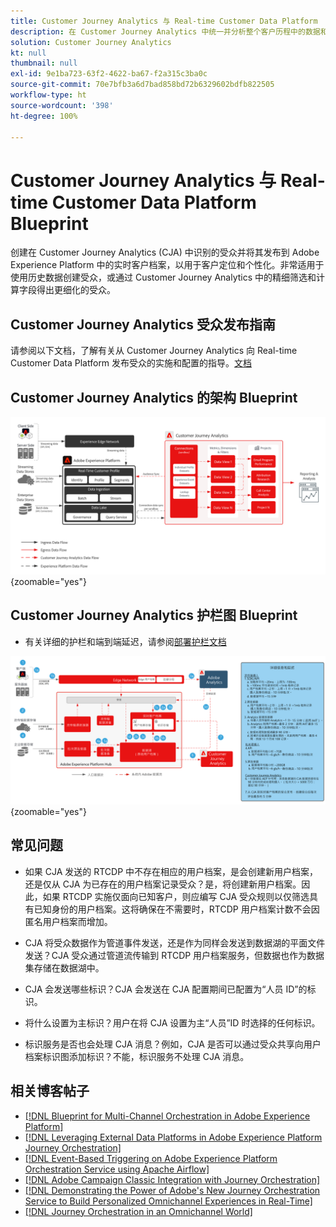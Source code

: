 ```yaml
---
title: Customer Journey Analytics 与 Real-time Customer Data Platform   Blueprint
description: 在 Customer Journey Analytics 中统一并分析整个客户历程中的数据和客户行为，将受众从 CJA 发布到 RTCDP
solution: Customer Journey Analytics
kt: null
thumbnail: null
exl-id: 9e1ba723-63f2-4622-ba67-f2a315c3ba0c
source-git-commit: 70e7bfb3a6d7bad858bd72b6329602bdfb822505
workflow-type: ht
source-wordcount: '398'
ht-degree: 100%

---
```


# Customer Journey Analytics 与 Real-time Customer Data Platform   Blueprint

创建在 Customer Journey Analytics (CJA) 中识别的受众并将其发布到 Adobe Experience Platform 中的实时客户档案，以用于客户定位和个性化。非常适用于使用历史数据创建受众，或通过 Customer Journey Analytics 中的精细筛选和计算字段得出更细化的受众。

## Customer Journey Analytics 受众发布指南

请参阅以下文档，了解有关从 Customer Journey Analytics 向 Real-time Customer Data Platform 发布受众的实施和配置的指导。[文档](https://experienceleague.adobe.com/docs/analytics-platform/using/cja-components/audiences/publish.html?lang=zh-Hans)

## Customer Journey Analytics 的架构 Blueprint

![架构图](assets/CJA.svg){zoomable=&quot;yes&quot;}

## Customer Journey Analytics 护栏图 Blueprint

* 有关详细的护栏和端到端延迟，请参阅[部署护栏文档](../experience-platform/deployment/guardrails.md)

![护栏图](../experience-platform/deployment/assets/CJA_guardrails.svg){zoomable=&quot;yes&quot;}

## 常见问题

* 如果 CJA 发送的 RTCDP 中不存在相应的用户档案，是会创建新用户档案，还是仅从 CJA 为已存在的用户档案记录受众？是，将创建新用户档案。因此，如果 RTCDP 实施仅面向已知客户，则应编写 CJA 受众规则以仅筛选具有已知身份的用户档案。这将确保在不需要时，RTCDP 用户档案计数不会因匿名用户档案而增加。

* CJA 将受众数据作为管道事件发送，还是作为同样会发送到数据湖的平面文件发送？CJA 受众通过管道流传输到 RTCDP 用户档案服务，但数据也作为数据集存储在数据湖中。

* CJA 会发送哪些标识？CJA 会发送在 CJA 配置期间已配置为“人员 ID”的标识。

* 将什么设置为主标识？用户在将 CJA 设置为主“人员”ID 时选择的任何标识。

* 标识服务是否也会处理 CJA 消息？例如，CJA 是否可以通过受众共享向用户档案标识图添加标识？不能，标识服务不处理 CJA 消息。

## 相关博客帖子

* [[!DNL Blueprint for Multi-Channel Orchestration in Adobe Experience Platform]](https://medium.com/adobetech/blueprint-for-multi-channel-orchestration-in-adobe-experience-platform-c68317e94184)
* [[!DNL Leveraging External Data Platforms in Adobe Experience Platform Journey Orchestration]](https://medium.com/adobetech/leveraging-external-data-platforms-in-adobe-experience-platform-journey-orchestration-54fc6134fe17)
* [[!DNL Event-Based Triggering on Adobe Experience Platform Orchestration Service using Apache Airflow]](https://medium.com/adobetech/event-based-triggering-on-adobe-experience-platform-orchestration-service-using-apache-airflow-8607b28251f1)
* [[!DNL Adobe Campaign Classic Integration with Journey Orchestration]](https://medium.com/adobetech/adobe-campaign-classic-integration-with-journey-orchestration-ae577653281)
* [[!DNL Demonstrating the Power of Adobe's New Journey Orchestration Service to Build Personalized Omnichannel Experiences in Real-Time]](https://medium.com/adobetech/demonstrating-the-power-of-adobes-new-journey-orchestration-service-to-build-personalized-aa60d88cd34)
* [[!DNL Journey Orchestration in an Omnichannel World]](https://medium.com/adobetech/journey-orchestration-in-an-omnichannel-world-3a2d32d556d9)
